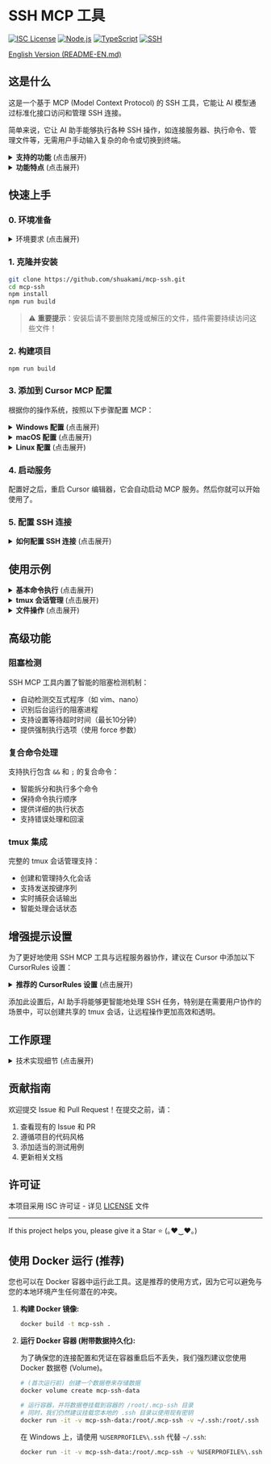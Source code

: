 # SSH MCP 工具

[![ISC License](https://img.shields.io/badge/License-ISC-718096?style=flat-square)](https://opensource.org/licenses/ISC)
[![Node.js](https://img.shields.io/badge/Node.js-18.x-339933?style=flat-square)](https://nodejs.org/)
[![TypeScript](https://img.shields.io/badge/TypeScript-5.x-3178c6?style=flat-square)](https://www.typescriptlang.org/)
[![SSH](https://img.shields.io/badge/SSH-MCP-0078d7?style=flat-square)](https://github.com/shuakami/mcp-ssh)

[English Version (README-EN.md)](README-EN.md)

## 这是什么

这是一个基于 MCP (Model Context Protocol) 的 SSH 工具，它能让 AI 模型通过标准化接口访问和管理 SSH 连接。

简单来说，它让 AI 助手能够执行各种 SSH 操作，如连接服务器、执行命令、管理文件等，无需用户手动输入复杂的命令或切换到终端。

<details>
<summary><b>支持的功能</b> (点击展开)</summary>

- **连接管理**：创建、获取、列表、更新、删除 SSH 连接
- **命令执行**：执行单条命令、复合命令、后台任务
- **tmux 会话管理**：创建、获取、列表、发送按键、捕获输出
- **文件操作**：上传、下载、查看文件内容
- **进程管理**：检测阻塞进程、智能等待、超时处理
- **安全控制**：密码/密钥认证、超时控制、错误处理
</details>

<details>
<summary><b>功能特点</b> (点击展开)</summary>

以下是 SSH MCP 工具的一些核心特点：

- **智能命令执行**：自动检测并等待阻塞进程，避免会话卡死
- **tmux 集成**：完整支持 tmux 会话管理，实现持久化终端会话
- **复合命令支持**：智能处理包含 `&&` 和 `;` 的复合命令
- **实时反馈**：命令执行状态实时更新，支持长时间运行的任务
- **错误恢复**：自动处理断线重连、超时等异常情况
- **安全可靠**：支持多种认证方式，保护敏感信息

通过简单的自然语言指令，AI 可以帮助你完成上述所有操作，无需手动编写复杂的 SSH 命令或在终端中执行操作。
</details>

## 快速上手

### 0. 环境准备

<details>
<summary>环境要求 (点击展开)</summary>

1. **Python 3.11+（必需）**
   - 访问 [Python 官网](https://www.python.org/downloads/)
   - 下载并安装 Python 3.11 或更高版本
   - **重要**：安装时请勾选"Add Python to PATH"选项
   - **安装完成后请重启电脑**，确保环境变量生效

2. **Node.js 和 npm**
   - 访问 [Node.js 官网](https://nodejs.org/)
   - 下载并安装 LTS（长期支持）版本
   - 安装时选择默认选项即可，安装包会同时安装 Node.js 和 npm

3. **Git**
   - 访问 [Git 官网](https://git-scm.com/)
   - 下载并安装 Git
   - 安装时使用默认选项即可
   
4. **tmux** (远程服务器需要)
   - 在远程服务器上安装 tmux
   - 对于 Ubuntu/Debian: `sudo apt-get install tmux`
   - 对于 CentOS/RHEL: `sudo yum install tmux`
</details>

### 1. 克隆并安装

```bash
git clone https://github.com/shuakami/mcp-ssh.git
cd mcp-ssh
npm install
npm run build
```
> ⚠️ **重要提示**：安装后请不要删除克隆或解压的文件，插件需要持续访问这些文件！

### 2. 构建项目

```bash
npm run build
```

### 3. 添加到 Cursor MCP 配置

根据你的操作系统，按照以下步骤配置 MCP：

<details>
<summary><b>Windows 配置</b> (点击展开)</summary>

1. 在 Cursor 中，打开或创建 MCP 配置文件：`C:\\Users\\你的用户名\\.cursor\\mcp.json`
   - 注意：请将 `你的用户名` 替换为你的 Windows 用户名

2. 添加或修改配置如下：

```json
{
  "mcpServers": {
    "ssh-mcp": {
      "command": "pythonw",
      "args": [
        "C:/Users/你的用户名/mcp-ssh/bridging_ssh_mcp.py"
      ]
    }
  }
}
```

> ⚠️ **请注意**:
> - 将 `你的用户名` 替换为你的 Windows 用户名
> - 确保路径正确指向你克隆或解压的项目目录
> - 路径应该反映你将项目文件放置的实际位置
> - **不要删除克隆或解压的文件夹**，这会导致 MCP 无法正常工作
</details>

<details>
<summary><b>macOS 配置</b> (点击展开)</summary>

1. 在 Cursor 中，打开或创建 MCP 配置文件：`/Users/你的用户名/.cursor/mcp.json`
   - 注意：请将 `你的用户名` 替换为你的 macOS 用户名

2. 添加或修改配置如下：

```json
{
  "mcpServers": {
    "ssh-mcp": {
      "command": "python3",
      "args": [
        "/Users/你的用户名/mcp-ssh/bridging_ssh_mcp.py"
      ]
    }
  }
}
```

> ⚠️ **请注意**:
> - 将 `你的用户名` 替换为你的 macOS 用户名
> - 确保路径正确指向你克隆或解压的项目目录
> - 路径应该反映你将项目文件放置的实际位置
> - **不要删除克隆或解压的文件夹**，这会导致 MCP 无法正常工作
</details>

<details>
<summary><b>Linux 配置</b> (点击展开)</summary>

1. 在 Cursor 中，打开或创建 MCP 配置文件：`/home/你的用户名/.cursor/mcp.json`
   - 注意：请将 `你的用户名` 替换为你的 Linux 用户名

2. 添加或修改配置如下：

```json
{
  "mcpServers": {
    "ssh-mcp": {
      "command": "python3",
      "args": [
        "/home/你的用户名/mcp-ssh/bridging_ssh_mcp.py"
      ]
    }
  }
}
```

> ⚠️ **请注意**:
> - 将 `你的用户名` 替换为你的 Linux 用户名
> - 确保路径正确指向你克隆或解压的项目目录
> - 路径应该反映你将项目文件放置的实际位置
> - **不要删除克隆或解压的文件夹**，这会导致 MCP 无法正常工作
</details>

### 4. 启动服务

配置好之后，重启 Cursor 编辑器，它会自动启动 MCP 服务。然后你就可以开始使用了。

### 5. 配置 SSH 连接

<details>
<summary><b>如何配置 SSH 连接</b> (点击展开)</summary>

1. 在 Cursor 编辑器中，使用 AI 助手创建新的 SSH 连接：
   ```
   请帮我创建一个新的 SSH 连接，连接到我的服务器
   ```

2. AI 助手会引导你提供以下信息：
   - 主机地址（IP 或域名）
   - 端口号（默认 22）
   - 用户名
   - 认证方式（密码或密钥）
   - 其他可选配置（超时时间、密钥路径等）

3. 连接创建后，你可以通过以下命令测试连接：
   ```
   请帮我测试刚才创建的 SSH 连接
   ```
</details>

## 使用示例

<details>
<summary><b>基本命令执行</b> (点击展开)</summary>

```
请在服务器上执行 ls -la 命令
```

AI 助手会：
1. 检查现有 SSH 连接
2. 执行命令并返回结果
3. 格式化输出以提高可读性
</details>

<details>
<summary><b>tmux 会话管理</b> (点击展开)</summary>

```
请创建一个新的 tmux 会话并运行 top 命令
```

AI 助手会：
1. 创建新的 tmux 会话
2. 在会话中执行 top 命令
3. 返回会话 ID 供后续使用
</details>

<details>
<summary><b>文件操作</b> (点击展开)</summary>

```
请帮我查看 /var/log/syslog 文件的最后 100 行
```

AI 助手会：
1. 检查文件权限
2. 使用适当的命令读取文件
3. 格式化并返回内容
</details>

## 高级功能

### 阻塞检测

SSH MCP 工具内置了智能的阻塞检测机制：

- 自动检测交互式程序（如 vim、nano）
- 识别后台运行的阻塞进程
- 支持设置等待超时时间（最长10分钟）
- 提供强制执行选项（使用 force 参数）

### 复合命令处理

支持执行包含 `&&` 和 `;` 的复合命令：

- 智能拆分和执行多个命令
- 保持命令执行顺序
- 提供详细的执行状态
- 支持错误处理和回滚

### tmux 集成

完整的 tmux 会话管理支持：

- 创建和管理持久化会话
- 支持发送按键序列
- 实时捕获会话输出
- 智能处理会话状态

## 增强提示设置

为了更好地使用 SSH MCP 工具与远程服务器协作，建议在 Cursor 中添加以下 CursorRules 设置：

<details>
<summary><b>推荐的 CursorRules 设置</b> (点击展开)</summary>

```
在**需要、或可能需要用户协助的**ssh任务时，可创建tmux，一个可共享的终端会话，并直接**告诉用户**可以通过什么命令链接到tmux来和你协作（不要在mcp内告诉用户，你应该输出出来）。然后再开始你的任务。

**你必须在tmux内进行任务。可以使用tmux send-keys相关命令，mcp会自动返回当前运行的命令和上一个运行的命令的结果。**

你应该先查看现有的tmux窗口再做决定。

**注意：在命令运行时必须耐心等待（sleep命令）当前命令，不要/同时/后台/继续执行下一个任务/命令。**

在用户没有明确要求时，你不应该创建帮助文件或者指南/报告文件。尤其是用户在找你帮忙的时候，你应该直接说出来。
```

</details>

添加此设置后，AI 助手将能够更智能地处理 SSH 任务，特别是在需要用户协作的场景中，可以创建共享的 tmux 会话，让远程操作更加高效和透明。

## 工作原理

<details>
<summary>技术实现细节 (点击展开)</summary>

本工具基于 **MCP (Model Context Protocol)** 标准实现，作为 AI 模型与 SSH 服务之间的桥梁。它使用 **node-ssh** 作为底层 SSH 客户端，并通过 **Zod** 进行请求验证和类型检查。

主要技术组件包括：
- **SSH 客户端**：负责建立和维护 SSH 连接，支持密码和密钥认证
- **tmux 管理器**：处理 tmux 会话的创建、管理和交互
- **命令执行系统**：支持单命令、复合命令的执行，并提供阻塞检测
- **进程监控**：实时检测进程状态，避免会话卡死
- **文件传输**：支持上传和下载功能，处理各种文件类型

每个 SSH 操作都被封装为标准化的 MCP 工具，接收结构化参数并返回格式化结果。所有远程命令都经过处理，以确保以人类可读的格式呈现，使 AI 模型能够轻松理解命令执行结果。
</details>

## 贡献指南

欢迎提交 Issue 和 Pull Request！在提交之前，请：

1. 查看现有的 Issue 和 PR
2. 遵循项目的代码风格
3. 添加适当的测试用例
4. 更新相关文档

## 许可证

本项目采用 ISC 许可证 - 详见 [LICENSE](LICENSE) 文件

---

If this project helps you, please give it a Star ⭐️ (｡♥‿♥｡) 

## 使用 Docker 运行 (推荐)

您也可以在 Docker 容器中运行此工具。这是推荐的使用方式，因为它可以避免与您的本地环境产生任何潜在的冲突。

1.  **构建 Docker 镜像:**

    ```bash
    docker build -t mcp-ssh .
    ```

2.  **运行 Docker 容器 (附带数据持久化):**

    为了确保您的连接配置和凭证在容器重启后不丢失，我们强烈建议您使用 Docker 数据卷 (Volume)。

    ```bash
    # (首次运行前) 创建一个数据卷来存储数据
    docker volume create mcp-ssh-data

    # 运行容器，并将数据卷挂载到容器的 /root/.mcp-ssh 目录
    # 同时，我们仍然建议挂载您本地的 .ssh 目录以使用现有密钥
    docker run -it -v mcp-ssh-data:/root/.mcp-ssh -v ~/.ssh:/root/.ssh mcp-ssh
    ```

    在 Windows 上，请使用 `%USERPROFILE%\.ssh` 代替 `~/.ssh`:

    ```bash
    docker run -it -v mcp-ssh-data:/root/.mcp-ssh -v %USERPROFILE%\.ssh:/root/.ssh mcp-ssh
    ``` 